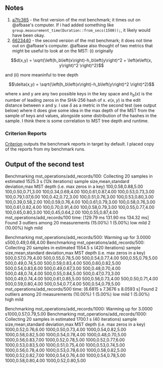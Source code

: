 ## Notes

1. [a7fc365](https://github.com/afbase/rsky/tree/a7fc365) - the first version of the mst benchmark; it times out on @afbase's computer. If i had added something like `group.measurement_time(Duration::from_secs(1500));`, it likely would have been okay.
1. [6623440](https://github.com/afbase/rsky/tree/6623440) - the second version of the mst benchmark; it does not time out on @afbase's computer.  @afbase also thought of two metrics that might be useful to look at on the MST: (i) originally 
```math
d(x,y) = \sqrt{\left(h_b\left(x\right)-h_b\left(y\right)^2 + \left(e\left(x, y\right)^2 \right)^2}
```
and (ii) more meaninful to tree depth 
```math
\delta(x,y) = \sqrt{\left(h_b\left(x\right)-h_b\left(y\right)^2 \right)^2}
```
where x and y are any two possible keys in the key space and $h_b(x)$ is the number of leading zeros in the SHA-256 hash of x.  $e(x,y)$ is the edit distance between x and y.  I use $\delta$ as a metric in the second test (see output below) where it does give some idea in the max depth of the MST from the sample of keys and values, alongside some distribution of the hashes in the sample.  I think there is some correlation to MST tree depth and runtime. 


### Criterion Reports

[Criterion](http://bheisler.github.io/criterion.rs/criterion/) outputs the benchmark reports in target by default.  I placed copy of the reports from my benchmark runs.  

## Output of the second test
Benchmarking mst_operations/add_records/100: Collecting 20 samples in estimated 1525.3 s (12k iterations)
sample size,mean,standard deviation,max MST depth (i.e. max zeros in a key)
100,0.58,0.88,5.00
100,0.50,0.71,3.00
100,0.34,0.69,4.00
100,0.61,0.87,4.00
100,0.53,0.73,3.00
100,0.79,1.07,6.00
100,0.42,0.72,3.00
100,0.51,0.76,3.00
100,0.53,0.80,3.00
100,0.39,0.58,2.00
100,0.59,0.76,4.00
100,0.61,0.79,3.00
100,0.58,0.76,3.00
100,0.61,0.82,4.00
100,0.70,0.91,4.00
100,0.58,0.79,3.00
100,0.55,0.77,4.00
100,0.65,0.80,3.00
100,0.45,0.64,2.00
100,0.55,0.87,4.00
mst_operations/add_records/100
                        time:   [129.79 ms 131.90 ms 134.32 ms]
Found 3 outliers among 20 measurements (15.00%)
  1 (5.00%) low mild
  2 (10.00%) high mild

Benchmarking mst_operations/add_records/500: Warming up for 3.0000 s500,0.49,0.68,4.00
Benchmarking mst_operations/add_records/500: Collecting 20 samples in estimated 1554.5 s (420 iterations)
sample size,mean,standard deviation,max MST depth (i.e. max zeros in a key)
500,0.57,0.79,4.00
500,0.55,0.78,5.00
500,0.54,0.77,4.00
500,0.55,0.79,5.00
500,0.49,0.74,5.00
500,0.59,0.83,4.00
500,0.60,0.82,5.00
500,0.54,0.83,6.00
500,0.49,0.67,3.00
500,0.48,0.70,4.00
500,0.48,0.74,4.00
500,0.55,0.84,5.00
500,0.47,0.73,3.00
500,0.49,0.74,4.00
500,0.61,0.85,5.00
500,0.56,0.73,4.00
500,0.50,0.71,4.00
500,0.59,0.80,4.00
500,0.54,0.77,4.00
500,0.54,0.79,5.00
mst_operations/add_records/500
                        time:   [6.6815 s 7.3676 s 8.0593 s]
Found 2 outliers among 20 measurements (10.00%)
  1 (5.00%) low mild
  1 (5.00%) high mild

Benchmarking mst_operations/add_records/1000: Warming up for 3.0000 s1000,0.57,0.79,5.00
Benchmarking mst_operations/add_records/1000: Collecting 20 samples in estimated 1700.1 s (40 iterations)
sample size,mean,standard deviation,max MST depth (i.e. max zeros in a key)
1000,0.52,0.76,6.00
1000,0.50,0.73,4.00
1000,0.54,0.82,5.00
1000,0.58,0.82,5.00
1000,0.54,0.78,4.00
1000,0.48,0.70,5.00
1000,0.56,0.83,7.00
1000,0.52,0.78,5.00
1000,0.52,0.77,6.00
1000,0.53,0.83,5.00
1000,0.51,0.75,4.00
1000,0.53,0.74,5.00
1000,0.56,0.78,4.00
1000,0.53,0.78,6.00
1000,0.58,0.82,5.00
1000,0.52,0.82,7.00
1000,0.54,0.76,4.00
1000,0.54,0.78,5.00
1000,0.58,0.80,4.00
1000,0.52,0.80,5.00